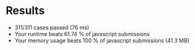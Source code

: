 # Results
* 311/311 cases passed (76 ms)
* Your runtime beats 61.74 % of javascript submissions
* Your memory usage beats 100 % of javascript submissions (41.3 MB)